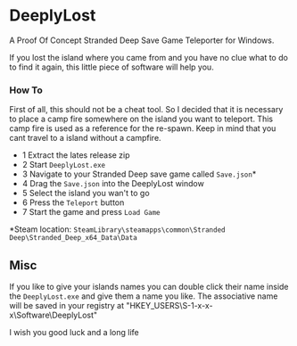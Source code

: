 # DeeplyLost
A Proof Of Concept Stranded Deep Save Game Teleporter for Windows.

If you lost the island where you came from and you have no clue what to do to find it again, this little piece of software will help you.

### How To
First of all, this should not be a cheat tool. So I decided that it is necessary to place a camp fire somewhere on the island you want to teleport. This camp fire is used as a reference for the re-spawn. Keep in mind that you cant travel to a island without a campfire. 

* 1 Extract the lates release zip
* 2 Start ```DeeplyLost.exe```
* 3 Navigate to your Stranded Deep save game called ```Save.json```*
* 4 Drag the ```Save.json``` into the DeeplyLost window
* 5 Select the island you wan't to go
* 6 Press the ```Teleport``` button
* 7 Start the game and press ```Load Game```

*Steam location: ```SteamLibrary\steamapps\common\Stranded Deep\Stranded_Deep_x64_Data\Data```

## Misc
If you like to give your islands names you can double click their name inside the ```DeeplyLost.exe``` and give them a name you like. The associative name will be saved in your registry at "HKEY_USERS\S-1-x-x-x\Software\DeeplyLost"

I wish you good luck and a long life

